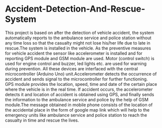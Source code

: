 # Accident-Detection-And-Rescue-System
This project is based on after the detection of vehicle accident, the system automatically reports to the ambulance service and police station without any time loss so that the casualty might not lose his/her life due to late in rescue.The system is installed in the vehicle. As the preventive measures for vehicle accident the sensor like accelerometer is installed and for reporting GPS module and GSM module are used. Motor (control switch) is used for engine control and buzzer, led lights etc. are used for warning during prevention. All these devices are interfaced with the central microcontroller (Arduino Uno) unit.Accelerometer detects the occurrence of accident and sends signal to the microcontroller for further functioning. GPS module provides the location, speed, time and date of the certain place where the vehicle is in the real time. If accident occurs, the accelerometer detects it and location of accident is obtained using GPS, and finally sends the information to the
ambulance service and police by the help of GSM module.The message obtained in mobile phone consists of the location of the accidental place in the form of google map link which will help to the emergency units like ambulance service and police station to reach the casualty in time and rescue the lives.

